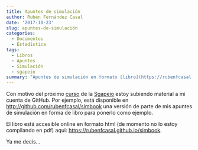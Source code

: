 ```yaml
---
title: Apuntes de simulación
author: Rubén Fernández Casal
date: '2017-10-23'
slug: apuntes-de-simulación
categories:
  - Documentos
  - Estadística
tags:
  - Libros
  - Apuntes
  - Simulación
  - sgapeio
summary: "Apuntes de simulación en formato [libro](https://rubenfcasal.github.io/simbook)."
---
```


Con motivo del próximo [curso](http://sgapeio2017.udc.es/index.php/gl/cursos) 
de la [Sgapeio](http://www.sgapeio.es/) estoy subiendo material
a mi cuenta de GitHub. Por ejemplo, está disponible en
http://github.com/rubenfcasal/simbook una versión de parte de mis apuntes de
simulación en forma de libro para ponerlo como ejemplo.

El libro está accesible online en formato html
(de momento no lo estoy compilando en pdf) aqui:
https://rubenfcasal.github.io/simbook. 

Ya me decís...